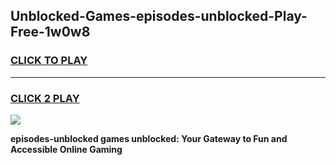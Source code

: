 
## Unblocked-Games-episodes-unblocked-Play-Free-1w0w8
<h3>
<a href="https://premium76.site?title=episodes-unblocked&ref=20M">CLICK TO PLAY</a></h3>
<hr>

<h3>
<a href="https://premium76.site?title=episodes-unblocked&ref=20M">CLICK 2 PLAY</a>
  
</h3>

<a href="https://premium76.site?title=episodes-unblocked&ref=19M"><img src="https://clearcache.store/games.png"></a>


**episodes-unblocked games unblocked: Your Gateway to Fun and Accessible Online Gaming**
